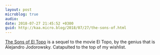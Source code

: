 ```yaml
---
layout: post
microblog: true
audio: 
date: 2018-07-27 21:45:52 +0300
guid: http://kaa.micro.blog/2018/07/27/the-sons-of.html
---
```

[The Sons of El Topo](http://www.comicsbeat.com/art-preview-see-ladronns-art-for-the-sons-of-el-topo-volume-one-cain/) is a sequel to the movie El Topo, by the genius that is Alejandro Jodorowsky. Catapulted to the top of my wishlist.
